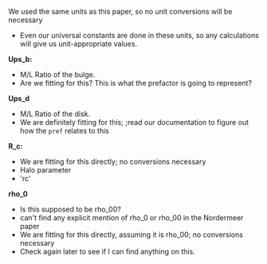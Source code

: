 We used the same units as this paper, so no unit conversions will be necessary
- Even our universal constants are done in these units, so any calculations will give us unit-appropriate values.

**Ups_b:**
- M/L Ratio of the bulge.
- Are we fitting for this? This is what the prefactor is going to represent?

**Ups_d**
- M/L Ratio of the disk.
- We are definitely fitting for this; ;read our documentation to figure out how the `pref` relates to this

**R_c:**
- We are fitting for this directly; no conversions necessary
- Halo parameter
- 'rc'

**rho_0**
- Is this supposed to be rho_00?
- can't find any explicit mention of rho_0 or rho_00 in the Nordermeer paper
- We are fitting for this directly, assuming it is rho_00; no conversions necessary
- Check again later to see if I can find anything on this.
